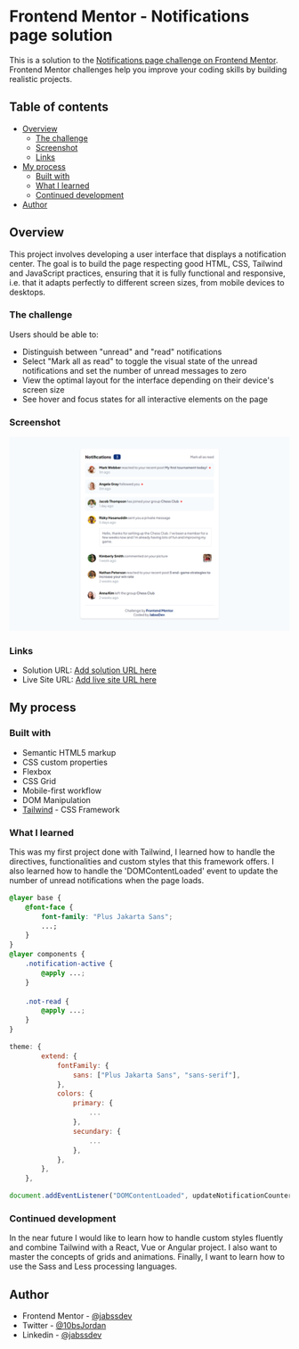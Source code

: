 # Frontend Mentor - Notifications page solution

This is a solution to the [Notifications page challenge on Frontend Mentor](https://www.frontendmentor.io/challenges/notifications-page-DqK5QAmKbC). Frontend Mentor challenges help you improve your coding skills by building realistic projects.

## Table of contents

- [Overview](#overview)
  - [The challenge](#the-challenge)
  - [Screenshot](#screenshot)
  - [Links](#links)
- [My process](#my-process)
  - [Built with](#built-with)
  - [What I learned](#what-i-learned)
  - [Continued development](#continued-development)
- [Author](#author)

## Overview

This project involves developing a user interface that displays a notification center. The goal is to build the page respecting good HTML, CSS, Tailwind and JavaScript practices, ensuring that it is fully functional and responsive, i.e. that it adapts perfectly to different screen sizes, from mobile devices to desktops.

### The challenge

Users should be able to:

- Distinguish between "unread" and "read" notifications
- Select "Mark all as read" to toggle the visual state of the unread notifications and set the number of unread messages to zero
- View the optimal layout for the interface depending on their device's screen size
- See hover and focus states for all interactive elements on the page

### Screenshot

![](./src/assets/images/screenshot-desktop.png)

### Links

- Solution URL: [Add solution URL here](https://your-solution-url.com)
- Live Site URL: [Add live site URL here](https://your-live-site-url.com)

## My process

### Built with

- Semantic HTML5 markup
- CSS custom properties
- Flexbox
- CSS Grid
- Mobile-first workflow
- DOM Manipulation
- [Tailwind](https://tailwindcss.com/) - CSS Framework

### What I learned

This was my first project done with Tailwind, I learned how to handle the directives, functionalities and custom styles that this framework offers. I also learned how to handle the 'DOMContentLoaded' event to update the number of unread notifications when the page loads.

```css
@layer base {
	@font-face {
		font-family: "Plus Jakarta Sans";
		...;
	}
}
@layer components {
	.notification-active {
		@apply ...;
	}

	.not-read {
		@apply ...;
	}
}
```

```js
theme: {
		extend: {
			fontFamily: {
				sans: ["Plus Jakarta Sans", "sans-serif"],
			},
			colors: {
				primary: {
					...
				},
				secundary: {
					...
				},
			},
		},
	},
```

```js
document.addEventListener("DOMContentLoaded", updateNotificationCounter);
```

### Continued development

In the near future I would like to learn how to handle custom styles fluently and combine Tailwind with a React, Vue or Angular project. I also want to master the concepts of grids and animations. Finally, I want to learn how to use the Sass and Less processing languages.

## Author

- Frontend Mentor - [@jabssdev](https://www.frontendmentor.io/profile/jabssdev)
- Twitter - [@10bsJordan](https://x.com/10bsJordan)
- Linkedin - [@jabssdev](https://www.linkedin.com/in/jabssdev/)

